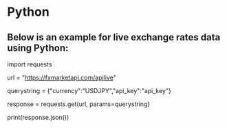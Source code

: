 # Python
## Below is an example for live exchange rates data using Python:

import requests

url = "https://fxmarketapi.com/apilive"

querystring = {"currency":"USDJPY","api_key":"api_key"}

response = requests.get(url, params=querystring)

print(response.json())
